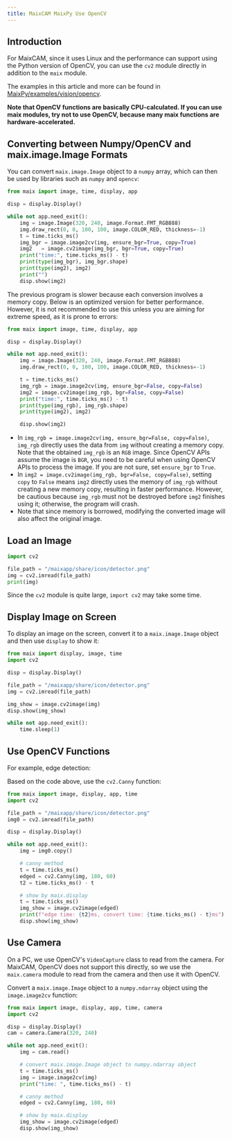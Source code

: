 ```yaml
---
title: MaixCAM MaixPy Use OpenCV
---
```


## Introduction

For MaixCAM, since it uses Linux and the performance can support using the Python version of OpenCV, you can use the `cv2` module directly in addition to the `maix` module.

The examples in this article and more can be found in [MaixPy/examples/vision/opencv](https://github.com/sipeed/MaixPy/tree/main/examples/vision/opencv).

**Note that OpenCV functions are basically CPU-calculated. If you can use maix modules, try not to use OpenCV, because many maix functions are hardware-accelerated.**

## Converting between Numpy/OpenCV and maix.image.Image Formats

You can convert `maix.image.Image` object to a `numpy` array, which can then be used by libraries such as `numpy` and `opencv`:

```python
from maix import image, time, display, app

disp = display.Display()

while not app.need_exit():
    img = image.Image(320, 240, image.Format.FMT_RGB888)
    img.draw_rect(0, 0, 100, 100, image.COLOR_RED, thickness=-1)
    t = time.ticks_ms()
    img_bgr = image.image2cv(img, ensure_bgr=True, copy=True)
    img2   = image.cv2image(img_bgr, bgr=True, copy=True)
    print("time:", time.ticks_ms() - t)
    print(type(img_bgr), img_bgr.shape)
    print(type(img2), img2)
    print("")
    disp.show(img2)
```

The previous program is slower because each conversion involves a memory copy. Below is an optimized version for better performance. However, it is not recommended to use this unless you are aiming for extreme speed, as it is prone to errors:

```python
from maix import image, time, display, app

disp = display.Display()

while not app.need_exit():
    img = image.Image(320, 240, image.Format.FMT_RGB888)
    img.draw_rect(0, 0, 100, 100, image.COLOR_RED, thickness=-1)

    t = time.ticks_ms()
    img_rgb = image.image2cv(img, ensure_bgr=False, copy=False)
    img2 = image.cv2image(img_rgb, bgr=False, copy=False)
    print("time:", time.ticks_ms() - t)
    print(type(img_rgb), img_rgb.shape)
    print(type(img2), img2)

    disp.show(img2)
```

* In `img_rgb = image.image2cv(img, ensure_bgr=False, copy=False)`, `img_rgb` directly uses the data from `img` without creating a memory copy. Note that the obtained `img_rgb` is an `RGB` image. Since OpenCV APIs assume the image is `BGR`, you need to be careful when using OpenCV APIs to process the image. If you are not sure, set `ensure_bgr` to `True`.
* In `img2 = image.cv2image(img_rgb, bgr=False, copy=False)`, setting `copy` to `False` means `img2` directly uses the memory of `img_rgb` without creating a new memory copy, resulting in faster performance. However, be cautious because `img_rgb` must not be destroyed before `img2` finishes using it; otherwise, the program will crash.
* Note that since memory is borrowed, modifying the converted image will also affect the original image.


## Load an Image

```python
import cv2

file_path = "/maixapp/share/icon/detector.png"
img = cv2.imread(file_path)
print(img)
```

Since the `cv2` module is quite large, `import cv2` may take some time.

## Display Image on Screen

To display an image on the screen, convert it to a `maix.image.Image` object and then use `display` to show it:

```python
from maix import display, image, time
import cv2

disp = display.Display()

file_path = "/maixapp/share/icon/detector.png"
img = cv2.imread(file_path)

img_show = image.cv2image(img)
disp.show(img_show)

while not app.need_exit():
    time.sleep(1)
```

## Use OpenCV Functions

For example, edge detection:

Based on the code above, use the `cv2.Canny` function:

```python
from maix import image, display, app, time
import cv2

file_path = "/maixapp/share/icon/detector.png"
img0 = cv2.imread(file_path)

disp = display.Display()

while not app.need_exit():
    img = img0.copy()

    # canny method
    t = time.ticks_ms()
    edged = cv2.Canny(img, 180, 60)
    t2 = time.ticks_ms() - t

    # show by maix.display
    t = time.ticks_ms()
    img_show = image.cv2image(edged)
    print(f"edge time: {t2}ms, convert time: {time.ticks_ms() - t}ms")
    disp.show(img_show)
```

## Use Camera

On a PC, we use OpenCV's `VideoCapture` class to read from the camera. For MaixCAM, OpenCV does not support this directly, so we use the `maix.camera` module to read from the camera and then use it with OpenCV.

Convert a `maix.image.Image` object to a `numpy.ndarray` object using the `image.image2cv` function:

```python
from maix import image, display, app, time, camera
import cv2

disp = display.Display()
cam = camera.Camera(320, 240)

while not app.need_exit():
    img = cam.read()

    # convert maix.image.Image object to numpy.ndarray object
    t = time.ticks_ms()
    img = image.image2cv(img)
    print("time: ", time.ticks_ms() - t)

    # canny method
    edged = cv2.Canny(img, 180, 60)

    # show by maix.display
    img_show = image.cv2image(edged)
    disp.show(img_show)
```


